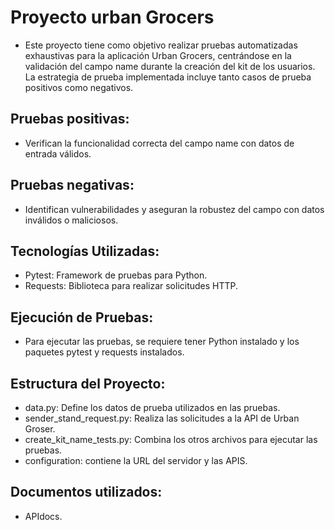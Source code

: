   # Proyecto urban Grocers
  
- Este proyecto tiene como objetivo realizar pruebas automatizadas exhaustivas para 
  la aplicación Urban Grocers, centrándose en la validación del campo name durante la creación del kit de los usuarios.
  La estrategia de prueba implementada incluye tanto casos de prueba positivos como negativos. 

## Pruebas positivas:

- Verifican la funcionalidad correcta del campo name con datos de entrada válidos.

## Pruebas negativas:

- Identifican vulnerabilidades y aseguran la robustez del campo con datos inválidos o maliciosos.

## Tecnologías Utilizadas:

- Pytest: Framework de pruebas para Python.
- Requests: Biblioteca para realizar solicitudes HTTP.

## Ejecución de Pruebas:

- Para ejecutar las pruebas, se requiere tener Python instalado y los paquetes pytest y requests instalados.

## Estructura del Proyecto:

- data.py: Define los datos de prueba utilizados en las pruebas. 
- sender_stand_request.py: Realiza las solicitudes a la API de Urban Groser. 
- create_kit_name_tests.py: Combina los otros archivos para ejecutar las pruebas.
- configuration: contiene la URL del servidor y las APIS.

## Documentos utilizados:

- APIdocs.
